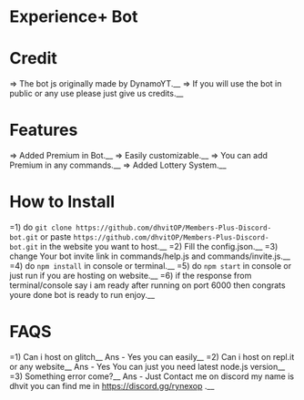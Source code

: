 # Experience+ Bot
# Credit
=> The bot js originally made by DynamoYT.__ 
=> If you will use the bot in public or any use please just give us credits.__
# Features
=> Added Premium in Bot.__ 
=> Easily customizable.__
=> You can add Premium in any commands.__
=> Added Lottery System.__
# How to Install
=1) do ``git clone https://github.com/dhvitOP/Members-Plus-Discord-bot.git`` or paste `https://github.com/dhvitOP/Members-Plus-Discord-bot.git` in the website you want to host.__
=2) Fill the config.json.__
=3) change Your bot invite link in commands/help.js and commands/invite.js.__
=4) do ``npm install`` in console or terminal.__
=5) do ``npm start`` in console or just run if you are hosting on website.__
=6) if the response from terminal/console say i am ready after running on port 6000 then congrats youre done bot is ready to run enjoy.__
# FAQS
=1) Can i host on glitch__
Ans - Yes you can easily__
=2) Can i host on repl.it or any website__
Ans - Yes You can just you need latest node.js version__
=3) Something error come?__
Ans - Just Contact me on discord my name is dhvit you can find me in https://discord.gg/rynexop .__

